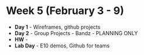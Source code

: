 # Week 5 (February 3 - 9)
* **Day 1** - Wireframes, github projects
* **Day 2** - Group Projects - Bandz - PLANNING ONLY
* **HW** -
* **Lab Day** - E10 demos, Github for teams